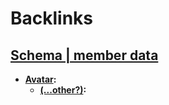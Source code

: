 
# Backlinks
## [Schema | member data](<Schema | member data.md>)
- **[Avatar](<Avatar.md>):** 
    - **[(...other?)](<(...other?).md>):**

